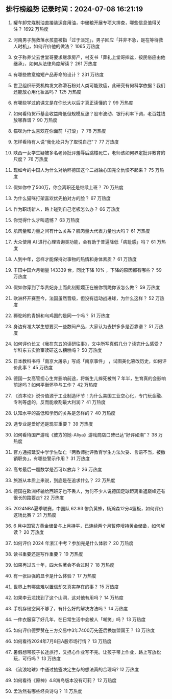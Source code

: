 
## 排行榜趋势 记录时间：2024-07-08 16:21:19
  
  1. 罐车卸完煤制油直接装运食用油，中储粮开展专项大排查，哪些信息值得关注？ 1692 万热度
    
  2. 河南男子施救落水孩童被指「过于淡定」，男子回应「并非不急，是在等待救人时机」，如何评价他的做法？ 1065 万热度
    
  3. 女子称养父去世堂哥要求继承房产，村支书「葬礼上堂哥摔盆，按民俗应由他继承」，如何从法律角度解读？ 261 万热度
    
  4. 有哪些故意缩短产品寿命的设计？ 231 万热度
    
  5. 世卫组织研究机构发文称滑石粉对人类可能致癌，此研究有何科学依据？我们还能放心用化妆品吗？ 125 万热度
    
  6. 有哪些学过的课文是在你长大以后才真正读懂的？ 99 万热度
    
  7. 如何看待货币基金收益降低但规模反涨？股市波动、银行利率下调，老百姓钱放哪靠谱？ 90 万热度
    
  8. 猫咪为什么喜欢在你面前「打滚」？ 78 万热度
    
  9. 怎样看待有人说“我化妆只为了取悦自己”？ 77 万热度
    
  10. 陕西一女学生疑被多名老师批评羞辱后跳楼死亡，老师该如何界定批评教育的尺度？ 76 万热度
    
  11. 现如今的中国人为什么对纳粹德国这个二战轴心国完全仇恨不起来？ 75 万热度
    
  12. 假如你中了500万，你会离职还是继续上班？ 70 万热度
    
  13. 为什么猫咪打架喜欢优先拍对方的脸？ 67 万热度
    
  14. 作为职场新人，路上碰到自己老板怎么办？ 66 万热度
    
  15. 你觉得什么才叫遗憾？ 63 万热度
    
  16. 肌肉量和力量之间有什么关系？肌肉量大代表力量也大吗？ 61 万热度
    
  17. 大众使用 AI 进行心理咨询类功能，会有助于普遍降低「病耻感」吗？ 61 万热度
    
  18. 人到中年，怎样才能保持对事物的热情和身体素质？ 61 万热度
    
  19. 丰田中国六月销量 143339 台，同比下降 10% ，下降的原因都有哪些？ 59 万热度
    
  20. 假如你穿到了华贵妃身上而此刻甄嬛正在被你罚跪你该怎么做？ 59 万热度
    
  21. 欧洲杯开赛至今，法国虽然晋级，但没有运动战进球，为什么这样？ 52 万热度
    
  22. 狮驼岭的青狮和乌鸡国的是同一个吗？ 51 万热度
    
  23. 身边有准大学生想要买一些数码产品，大家认为去拼多多是否靠谱？ 51 万热度
    
  24. 如何评价长文《我在东五的读研往事》，文中所写真假几分？读完什么感受？华科东五实验室读研这么糟糕吗？ 50 万热度
    
  25. 日本教科书将「南京大屠杀」写成「南京事件」 ，试图美化篡改历史，如何评价此事？ 45 万热度
    
  26. 德国一女高管担心生育影响前途，将新生儿摔死被判 7 年半，生育真的会影响前途吗？如何平衡怀孕与工作？ 42 万热度
    
  27. 《资本论》说价值源于工业制造环节！为什么美国工业空心化，专门玩金融、专利等虚的，反而能收割最大利润？ 41 万热度
    
  28. 认知水平的高低和学历的关系是怎样的？ 40 万热度
    
  29. 选专业是爱好还是现实重要？ 39 万热度
    
  30. 如何看待国产游戏《彼方的她-Aliya》游戏商店口碑已达“好评如潮”？ 38 万热度
    
  31. 官方通报延安中学学生坠亡「两教师批评教育学生方法欠妥、言语不当，被撤销职务」，有哪些警示作用？ 31 万热度
    
  32. 高考最后一题数学是否可以放弃？ 26 万热度
    
  33. 旅游从本质上来说，到底是在追求什么？ 22 万热度
    
  34. 德国在欧洲杯输给西班牙也不丢人，为何不少人说德国足球距离重返巅峰还有很长的路要走? 22 万热度
    
  35. 2024NBA夏季联赛，中国队 62:93 惨负黄蜂，杨瀚森12分4篮板，如何评价这场比赛？ 21 万热度
    
  36. 6 月中国官方黄金储备与上月持平，已连续两个月暂停增持黄金储备，如何解读？ 20 万热度
    
  37. 如何评价 2024 年浙江中考？参加完是什么体验？ 20 万热度
    
  38. 读书重要还是写作重要？ 19 万热度
    
  39. 如果再过五十年，四大名著会不会过时？ 18 万热度
    
  40. 有一张巨强的显卡是什么体验？ 17 万热度
    
  41. 世界上有哪些难以置信却又真实存在的事？ 15 万热度
    
  42. 如果李云龙找到了这个山洞，这对他有用吗？ 14 万热度
    
  43. 手机存储空间不够了，有什么好的解决方法吗？ 14 万热度
    
  44. 一件衣服穿了好几年，在日常生活中会被人「嘲笑」吗？ 13 万热度
    
  45. 如何评价德罗赞在三方交易中3年7400万先签后换加盟国王？ 13 万热度
    
  46. 如何看待2024年7月8日A股市场行情？ 13 万热度
    
  47. 暑假想带孩子长途旅行，又担心作业写不完。让孩子带上作业，路上写放松玩，可行吗？ 13 万热度
    
  48. 《流浪地球》中通过抽签决定生存的想法真的合理吗? 12 万热度
    
  49. 如何看待《原神》4.8海岛版本没有可莉？ 12 万热度
    
  50. 孟浩然有哪些经典诗句？ 11 万热度
    